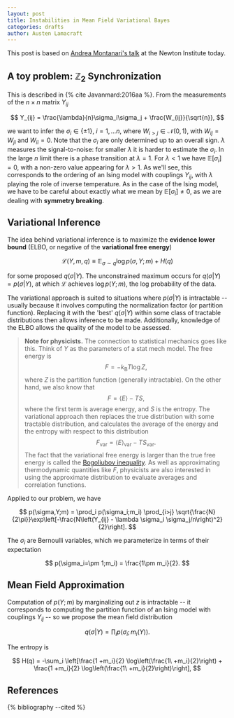 ```yaml
---
layout: post
title: Instabilities in Mean Field Variational Bayes
categories: drafts
author: Austen Lamacraft
---
```


This post is based on [Andrea Montanari's talk](https://www.newton.ac.uk/seminar/20180116090009451) at the Newton Institute today.

## A toy problem: $\mathbb{Z}_2$ Synchronization

This is described in {% cite Javanmard:2016aa %}. From the measurements of the $n \times n$ matrix $Y_{ij}$

$$
Y_{ij} = \frac{\lambda}{n}\sigma_i\sigma_j + \frac{W_{ij}}{\sqrt{n}},
$$

we want to infer the $\sigma_{i}\in\{\pm 1\}$, $i=1,\ldots n$, where $W_{i>j}\in \mathcal{N}(0,1)$, with $W_{ij}=W_{ji}$ and $W_{ii}=0$. Note that the $\sigma_i$ are only determined up to an overall sign. $\lambda$ measures the signal-to-noise: for smaller $\lambda$ it is harder to estimate the $\sigma_i$. In the large $n$ limit there is a phase transition at $\lambda=1$. For $\lambda<1$ we have $\mathbb{E}[\sigma_i]=0$, with a non-zero value appearing for $\lambda>1$. As we'll see, this corresponds to the ordering of an Ising model with couplings $Y_{ij}$, with $\lambda$ playing the role of inverse temperature. As in the case of the Ising model, we have to be careful about exactly what we mean by $\mathbb{E}[\sigma_i]\neq 0$, as we are dealing with __symmetry breaking__.

## Variational Inference

The idea behind variational inference is to maximize the __evidence lower bound__ (ELBO, or negative of the __variational free energy__)

$$
\mathcal{L}(Y,m,q) \equiv \mathbb{E}_{\sigma\sim q}\log p(\sigma,Y;m) + H(q)
$$

for some proposed $q(\sigma|Y)$. The unconstrained maximum occurs for $q(\sigma|Y)=p(\sigma|Y)$, at which
 $\mathcal{L}$ achieves $\log p(Y;m)$, the log probability of the data.

 The variational approach is suited to situations where $p(\sigma|Y)$ is intractable -- usually because it involves computing the normalization factor (or partition function). Replacing it with the 'best' $q(\sigma|Y)$ within some class of tractable distributions then allows inference to be made. Additionally, knowledge of the ELBO allows the quality of the model to be assessed.

> __Note for physicists.__ The connection to statistical mechanics goes like this. Think of $Y$ as the parameters of a stat mech model. The free energy is
$$
F = -k_\text{B}T \log Z,
$$
where $Z$ is the partition function (generally intractable). On the other hand, we also know that
$$
F = \langle E\rangle - TS,
$$
where the first term is average energy, and $S$ is the entropy. The variational approach then replaces the true distribution with some tractable distribution, and calculates the average of the energy and the entropy with respect to this distribution
$$
F_\text{var} = \langle E\rangle_\text{var} - TS_\text{var}.
$$
The fact that the variational free energy is larger than the true free energy is called the [Bogoliubov inequality](https://en.wikipedia.org/wiki/Helmholtz_free_energy#Bogoliubov_inequality). As well as approximating thermodynamic quantities like $F$, physicists are also interested in using the approximate distribution to evaluate averages and correlation functions.

Applied to our problem, we have

$$
p(\sigma,Y;m) = \prod_i p(\sigma_i;m_i) \prod_{i>j} \sqrt{\frac{N}{2\pi}}\exp\left[-\frac{N\left(Y_{ij} - \lambda \sigma_i \sigma_j/n\right)^2}{2}\right].
$$

The $\sigma_i$ are Bernoulli variables, which we parameterize in terms of their expectation

$$
p(\sigma_i=\pm 1;m_i) = \frac{1\pm m_i}{2}.
$$

## Mean Field Approximation

Computation of $p(Y;m)$ by marginalizing out $z$ is intractable -- it corresponds to computing the partition function of an Ising model with couplings $Y_{ij}$ -- so we propose the mean field distribution

$$
q(\sigma|Y) = \prod_i p(\sigma_i;m_i(Y)).
$$

The entropy is

$$
H(q) = -\sum_i \left[\frac{1 +m_i}{2} \log\left(\frac{1\ +m_i}{2}\right) + \frac{1 +m_i}{2} \log\left(\frac{1\ +m_i}{2}\right)\right],
$$




References
----------

{% bibliography --cited %}
